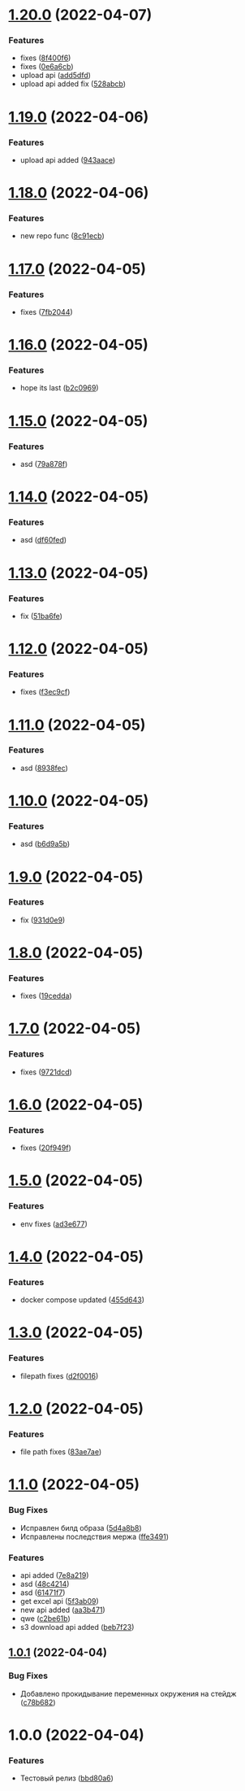 # [1.20.0](http://gitlab.xplanet.int/xmarket/golang/parser/compare/v1.19.0...v1.20.0) (2022-04-07)


### Features

* fixes ([8f400f6](http://gitlab.xplanet.int/xmarket/golang/parser/commit/8f400f69e054a215a9baa122acd8fedd04ab71fb))
* fixes ([0e6a6cb](http://gitlab.xplanet.int/xmarket/golang/parser/commit/0e6a6cbeb96aab61b00a593a9ba333b8e68de31a))
* upload api ([add5dfd](http://gitlab.xplanet.int/xmarket/golang/parser/commit/add5dfdad65b206f050b1103a215d54f2d297e61))
* upload api added fix ([528abcb](http://gitlab.xplanet.int/xmarket/golang/parser/commit/528abcbd0edc735995296f53fb50b42c64c05d43))

# [1.19.0](http://gitlab.xplanet.int/xmarket/golang/parser/compare/v1.18.0...v1.19.0) (2022-04-06)


### Features

* upload api added ([943aace](http://gitlab.xplanet.int/xmarket/golang/parser/commit/943aace7f29bee8261043af054166c35da6fba98))

# [1.18.0](http://gitlab.xplanet.int/xmarket/golang/parser/compare/v1.17.0...v1.18.0) (2022-04-06)


### Features

* new repo func ([8c91ecb](http://gitlab.xplanet.int/xmarket/golang/parser/commit/8c91ecba4aebdce41bb07947b72527a86f812c79))

# [1.17.0](http://gitlab.xplanet.int/xmarket/golang/parser/compare/v1.16.0...v1.17.0) (2022-04-05)


### Features

* fixes ([7fb2044](http://gitlab.xplanet.int/xmarket/golang/parser/commit/7fb2044395d8296919c101bcf5f8938e35c05cf9))

# [1.16.0](http://gitlab.xplanet.int/xmarket/golang/parser/compare/v1.15.0...v1.16.0) (2022-04-05)


### Features

* hope its last ([b2c0969](http://gitlab.xplanet.int/xmarket/golang/parser/commit/b2c09699bb4c136539a33dd8f29efd2026535007))

# [1.15.0](http://gitlab.xplanet.int/xmarket/golang/parser/compare/v1.14.0...v1.15.0) (2022-04-05)


### Features

* asd ([79a878f](http://gitlab.xplanet.int/xmarket/golang/parser/commit/79a878f263d0e6668e71095efb625154f40b6f35))

# [1.14.0](http://gitlab.xplanet.int/xmarket/golang/parser/compare/v1.13.0...v1.14.0) (2022-04-05)


### Features

* asd ([df60fed](http://gitlab.xplanet.int/xmarket/golang/parser/commit/df60fedb806d935f92a122c4c4b5336db8232a79))

# [1.13.0](http://gitlab.xplanet.int/xmarket/golang/parser/compare/v1.12.0...v1.13.0) (2022-04-05)


### Features

* fix ([51ba6fe](http://gitlab.xplanet.int/xmarket/golang/parser/commit/51ba6fed38877743e2a0f4197b014d08255bd3b2))

# [1.12.0](http://gitlab.xplanet.int/xmarket/golang/parser/compare/v1.11.0...v1.12.0) (2022-04-05)


### Features

* fixes ([f3ec9cf](http://gitlab.xplanet.int/xmarket/golang/parser/commit/f3ec9cf0f9b45a082aa681f2ad157f813f3e6c74))

# [1.11.0](http://gitlab.xplanet.int/xmarket/golang/parser/compare/v1.10.0...v1.11.0) (2022-04-05)


### Features

* asd ([8938fec](http://gitlab.xplanet.int/xmarket/golang/parser/commit/8938feca3cb6fbd91973b7af763daed648821dc4))

# [1.10.0](http://gitlab.xplanet.int/xmarket/golang/parser/compare/v1.9.0...v1.10.0) (2022-04-05)


### Features

* asd ([b6d9a5b](http://gitlab.xplanet.int/xmarket/golang/parser/commit/b6d9a5b01514394aae1e79a49676eff862bf740a))

# [1.9.0](http://gitlab.xplanet.int/xmarket/golang/parser/compare/v1.8.0...v1.9.0) (2022-04-05)


### Features

* fix ([931d0e9](http://gitlab.xplanet.int/xmarket/golang/parser/commit/931d0e9e19234293086770a0d184044290470a99))

# [1.8.0](http://gitlab.xplanet.int/xmarket/golang/parser/compare/v1.7.0...v1.8.0) (2022-04-05)


### Features

* fixes ([19cedda](http://gitlab.xplanet.int/xmarket/golang/parser/commit/19cedda5c2031f716a4d89808bb6d818dfb0c75c))

# [1.7.0](http://gitlab.xplanet.int/xmarket/golang/parser/compare/v1.6.0...v1.7.0) (2022-04-05)


### Features

* fixes ([9721dcd](http://gitlab.xplanet.int/xmarket/golang/parser/commit/9721dcd933c0975f7a9f4f5ab84cfc918d5348b4))

# [1.6.0](http://gitlab.xplanet.int/xmarket/golang/parser/compare/v1.5.0...v1.6.0) (2022-04-05)


### Features

* fixes ([20f949f](http://gitlab.xplanet.int/xmarket/golang/parser/commit/20f949f2e37813927853b766162ca1e8151c2ef1))

# [1.5.0](http://gitlab.xplanet.int/xmarket/golang/parser/compare/v1.4.0...v1.5.0) (2022-04-05)


### Features

* env fixes ([ad3e677](http://gitlab.xplanet.int/xmarket/golang/parser/commit/ad3e6774f71492dfff38930479cb53ea0a7d6964))

# [1.4.0](http://gitlab.xplanet.int/xmarket/golang/parser/compare/v1.3.0...v1.4.0) (2022-04-05)


### Features

* docker compose updated ([455d643](http://gitlab.xplanet.int/xmarket/golang/parser/commit/455d643e9ce85733eccc48b36baceeef61771864))

# [1.3.0](http://gitlab.xplanet.int/xmarket/golang/parser/compare/v1.2.0...v1.3.0) (2022-04-05)


### Features

* filepath fixes ([d2f0016](http://gitlab.xplanet.int/xmarket/golang/parser/commit/d2f00164c5c6b546dc44f5839214e0e1ee295f2a))

# [1.2.0](http://gitlab.xplanet.int/xmarket/golang/parser/compare/v1.1.0...v1.2.0) (2022-04-05)


### Features

* file path fixes ([83ae7ae](http://gitlab.xplanet.int/xmarket/golang/parser/commit/83ae7ae2763548b26a5e430853a1830b7b66caba))

# [1.1.0](http://gitlab.xplanet.int/xmarket/golang/parser/compare/v1.0.1...v1.1.0) (2022-04-05)


### Bug Fixes

* Исправлен билд образа ([5d4a8b8](http://gitlab.xplanet.int/xmarket/golang/parser/commit/5d4a8b87cd607db9f61e3dc3cec0de0f1b571def))
* Исправлены последствия мержа ([ffe3491](http://gitlab.xplanet.int/xmarket/golang/parser/commit/ffe3491b9b6fb5c16c778ed63ecc56d93dd8d6c7))


### Features

* api added ([7e8a219](http://gitlab.xplanet.int/xmarket/golang/parser/commit/7e8a2198dac087fdb2a692ab329becad1b14d93a))
* asd ([48c4214](http://gitlab.xplanet.int/xmarket/golang/parser/commit/48c4214943ab65a255989e023e045242dac6bb13))
* asd ([61471f7](http://gitlab.xplanet.int/xmarket/golang/parser/commit/61471f7e35acab0bac04ccd8a5a2a5e1f845dfa9))
* get excel api ([5f3ab09](http://gitlab.xplanet.int/xmarket/golang/parser/commit/5f3ab098c91d15b5b19271bbee1d5ccf99e1117d))
* new api added ([aa3b471](http://gitlab.xplanet.int/xmarket/golang/parser/commit/aa3b4717c84648e004916d2f49214703bb0f7496))
* qwe ([c2be61b](http://gitlab.xplanet.int/xmarket/golang/parser/commit/c2be61b93e586d44dc584ce970d032e15ff9c15b))
* s3 download api added ([beb7f23](http://gitlab.xplanet.int/xmarket/golang/parser/commit/beb7f23c6b69f376c89f7a37305fedff43ef3169))

## [1.0.1](http://gitlab.xplanet.int/xmarket/golang/parser/compare/v1.0.0...v1.0.1) (2022-04-04)


### Bug Fixes

* Добавлено прокидывание переменных окружения на стейдж ([c78b682](http://gitlab.xplanet.int/xmarket/golang/parser/commit/c78b682a0baeeeda701162258f2653e40f542b0d))

# 1.0.0 (2022-04-04)


### Features

* Тестовый релиз ([bbd80a6](http://gitlab.xplanet.int/xmarket/golang/parser/commit/bbd80a6534cc7cb8898c4ce96826caeb832ee186))

